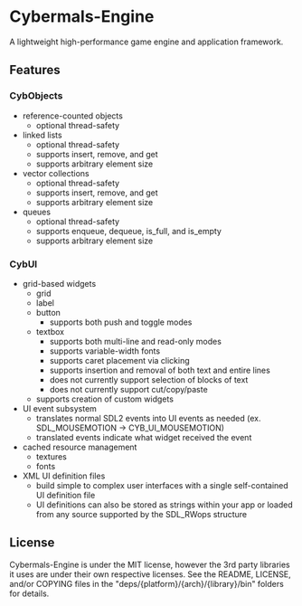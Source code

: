 # Cybermals-Engine
A lightweight high-performance game engine and application framework. 


## Features
### CybObjects
* reference-counted objects
    * optional thread-safety
* linked lists
    * optional thread-safety
    * supports insert, remove, and get
    * supports arbitrary element size
* vector collections
    * optional thread-safety
    * supports insert, remove, and get
    * supports arbitrary element size
* queues
    * optional thread-safety
    * supports enqueue, dequeue, is_full, and is_empty
    * supports arbitrary element size
    
### CybUI
* grid-based widgets
    * grid
    * label
    * button
        * supports both push and toggle modes
    * textbox
        * supports both multi-line and read-only modes
        * supports variable-width fonts
        * supports caret placement via clicking
        * supports insertion and removal of both text and entire lines
        * does not currently support selection of blocks of text
        * does not currently support cut/copy/paste
    * supports creation of custom widgets
* UI event subsystem
    * translates normal SDL2 events into UI events as needed 
    (ex. SDL_MOUSEMOTION -> CYB_UI_MOUSEMOTION)
    * translated events indicate what widget received the event
* cached resource management
    * textures
    * fonts
* XML UI definition files
    * build simple to complex user interfaces with a single self-contained UI
    definition file
    * UI definitions can also be stored as strings within your app or loaded from
    any source supported by the SDL_RWops structure


## License
Cybermals-Engine is under the MIT license, however the 3rd party libraries it uses
are under their own respective licenses. See the README, LICENSE, and/or COPYING files
in the "deps/{platform}/{arch}/{library}/bin" folders for details.